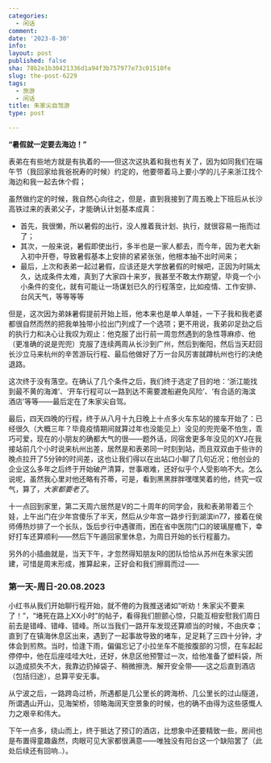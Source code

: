```yaml
---
categories:
  - 闲话
comment: 
date: '2023-8-30'
info: 
layout: post
published: false
sha: 78b2e1b30421336d1a94f3b757977e73c01510fe
slug: the-post-6229
tags:
  - 旅游
  - 闲话
title: 朱家尖自驾游
type: post

---
```

**“暑假就一定要去海边！”**

表弟在有些地方就是有执着的——但这次这执着和我也有关了，因为如同我们在端午节（我回家给我爸祝寿的时候）约定的，他要带着马上要小学的儿子来浙江找个海边和我一起去休个假；

虽然做约定的时候，我自然心向往之，但是，直到我接到了周五晚上下班后从长沙高铁过来的表弟父子，才能确认计划基本成真：

- 首先，我很懒，所以暑假的出行，没人推着我计划、执行，就很容易一拖而过了；
- 其次，一般来说，暑假即使出行，多半也是一家人都去，而今年，因为老大新入初中开卷，导致暑假基本上安排的紧紧张张，他根本抽不出时间来；
- 最后，上次和表弟一起过暑假，应该还是大学放暑假的时候吧，正因为时隔太久，达成条件太难，真到了大家四十来岁，我甚至不敢太作期望，毕竟一个小小条件的变化，就有可能让一场谋划已久的行程落空，比如疫情、工作安排、台风天气，等等等等

但是，这次因为弟妹暑假提前开始上班，他本来也是单人单娃，一下子我和我老婆都很自然而然的把我单独带小拉出门列成了一个选项；更不用说，我弟卯足劲之后的执行力和决心让我叹为观止：他克服了出行前一周忽然遇到的急性荨麻疹、他（更准确的说是兜兜）克服了连续两周从长沙到广州，然后到衡阳，然后当天赶回长沙立马来杭州的辛苦游玩行程、最后他做好了万一台风厉害就蹲杭州也行的决绝退路。

这次终于没有落空。在确认了几个条件之后，我们终于选定了目的地：‘浙江能找到最不黄的海滩’、‘开车行程可以一路到达不需要渡船避免风险’、‘有合适的海滨酒店’等等——最后定在了朱家尖自驾。

最后，四天四晚的行程，终于从八月十九日晚上十点多火车东站的接车开始了：已经很久（大概三年？毕竟疫情期间就算过年也没能见上）没见的兜兜毫不怕生，乖巧可爱，现在的小朋友的确都大气的很——题外话，同宿舍更多年没见的XYJ在我接站前几个小时说来杭州出差，居然是和表弟同一时刻到站，而且双双由于些许的晚点拉开了5分钟的时间差，这也让我们得以在出站口小聊了几句近况；他创业的企业这么多年之后终于开始破产清算，世事艰难，还好似乎个人受影响不大。怎么说呢，虽然我心里对他还略有芥蒂，可是，看到黑黑胖胖嘿嘿笑着的他，终究一叹气，算了，*大家都要老了*。

十一点回到家里，第二天周六居然是V的二十周年的同学会，我和表弟带着三个娃，上午出门在少年宫傻乐了半天，然后从少年宫一路步行到湖滨in77，接着在侯师傅热炒排了一个长队，饭后步行中遇骤雨，困在省中医院门口的玻璃屋檐下，幸好打车还算顺利——然后下午遁回家里休息，为周日开始的长行程蓄力。

另外的小插曲就是，当天下午，才忽然得知朋友R的团队恰恰从苏州在朱家尖团建，可惜是周末形成，推算起来，正好会和我们擦肩而过——

### 第一天-周日-20.08.2023

小红书从我们开始聊行程开始，就不倦的为我推送诸如“听劝！朱家尖不要来了！”，“堵死在路上XX小时”的帖子，看得我们胆颤心惊，只能互相安慰我们周日前去是错峰、错峰、错峰。所以当我们一路开车发现还算顺当的时候，不由庆幸；直到了在镇海休息区出来，遇到了一起事故导致的堵车，足足耗了三四十分钟，才体会到煎熬。当时，恰逢下雨，偏偏忘记了小拉坐车不能按腹部的习惯，在车起起停停中，他在后座哇哇大吐，还好，休息区他预警过一次，给他准备了塑料袋，所以造成损失不大，我靠边扔掉袋子、稍微擦洗、解开安全带——这之后直到酒店（包括归途），总算平安无事。

从宁波之后，一路跨岛过桥，所遇都是几公里长的跨海桥、几公里长的过山隧道，所谓遇山开山，见海架桥，领略海阔天空景象的时候，也的确不由得为这些感慨人力之艰辛和伟大。

下午一点多，绕山而上，终于抵达了预订的酒店，比想象中还要精致一些，房间也是布置得童趣盎然，肉眼可见大家都很满意——唯独没有阳台这一个缺陷罢了（此处后续还有回响..）。


